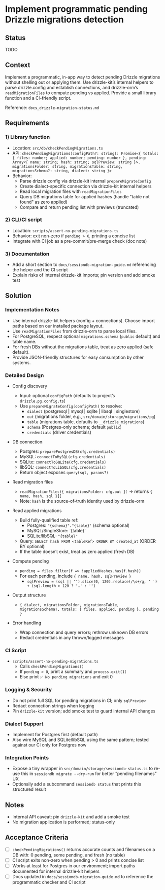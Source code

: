 # Implement programmatic pending Drizzle migrations detection

## Status

TODO

## Context

Implement a programmatic, in-app way to detect pending Drizzle migrations without shelling out or applying them. Use drizzle-kit’s internal helpers to parse drizzle.config and establish connections, and drizzle-orm’s `readMigrationFiles` to compute pending vs applied. Provide a small library function and a CI-friendly script.

Reference: `docs_drizzle-migration-status.md`

## Requirements

### 1) Library function

- Location: `src/db/checkPendingMigrations.ts`
- API: `checkPendingMigrations(configPath?: string): Promise<{ totals: { files: number; applied: number; pending: number }, pending: Array<{ name: string; hash: string; sqlPreview: string }>, migrationsFolder: string, migrationsTable: string, migrationsSchema?: string, dialect: string }>`
- Behavior:
  - Parse drizzle config via drizzle-kit internal `prepareMigrateConfig`
  - Create dialect-specific connection via drizzle-kit internal helpers
  - Read local migration files with `readMigrationFiles`
  - Query DB migrations table for applied hashes (handle "table not found" as zero applied)
  - Compare and return pending list with previews (truncated)

### 2) CLI/CI script

- Location: `scripts/assert-no-pending-migrations.ts`
- Behavior: exit non-zero if `pending > 0`, printing a concise list
- Integrate with CI job as a pre-commit/pre-merge check (doc note)

### 3) Documentation

- Add a short section to `docs/sessiondb-migration-guide.md` referencing the helper and the CI script
- Explain risks of internal drizzle-kit imports; pin version and add smoke test

## Solution

### Implementation Notes

- Use internal drizzle-kit helpers (config + connections). Choose import paths based on our installed package layout.
- Use `readMigrationFiles` from drizzle-orm to parse local files.
- For PostgreSQL, respect optional `migrations.schema` (`public` default) and table name.
- For fresh DBs without the migrations table, treat as zero applied (safe default).
- Provide JSON-friendly structures for easy consumption by other systems.

### Detailed Design

- Config discovery

  - Input: optional `configPath` (defaults to project’s `drizzle.pg.config.ts`)
  - Use `prepareMigrateConfig(configPath)` to resolve:
    - `dialect` (postgresql | mysql | sqlite | libsql | singlestore)
    - `out` (migrations folder, e.g., `src/domain/storage/migrations/pg`)
    - `table` (migrations table, defaults to `__drizzle_migrations`)
    - `schema` (Postgres-only schema; default `public`)
    - `credentials` (driver credentials)

- DB connection

  - Postgres: `preparePostgresDB(cfg.credentials)`
  - MySQL: `connectToMySQL(cfg.credentials)`
  - SQLite: `connectToSQLite(cfg.credentials)`
  - libSQL: `connectToLibSQL(cfg.credentials)`
  - Return object exposes `query(sql, params?)`

- Read migration files

  - `readMigrationFiles({ migrationsFolder: cfg.out })` → returns `{ name, hash, sql }[]`
  - Note: `hash` is the source-of-truth identity used by drizzle-orm

- Read applied migrations

  - Build fully-qualified table ref:
    - Postgres: `"{schema}"."{table}"` (schema optional)
    - MySQL/SingleStore: \`{table}\`
    - SQLite/libSQL: `"{table}"`
  - Query: `SELECT hash FROM <tableRef> ORDER BY created_at` (ORDER BY optional)
  - If the table doesn’t exist, treat as zero applied (fresh DB)

- Compute pending

  - `pending = files.filter(f => !appliedHashes.has(f.hash))`
  - For each pending, include `{ name, hash, sqlPreview }`
    - `sqlPreview = (sql || '').slice(0, 120).replace(/\s+/g, ' ') + (sql.length > 120 ? '…' : '')`

- Output structure

  - `{ dialect, migrationsFolder, migrationsTable, migrationsSchema?, totals: { files, applied, pending }, pending }`

- Error handling
  - Wrap connection and query errors; rethrow unknown DB errors
  - Redact credentials in any thrown/logged messages

### CI Script

- `scripts/assert-no-pending-migrations.ts`
  - Calls `checkPendingMigrations()`
  - If `pending > 0`, print a summary and `process.exit(1)`
  - Else print `✅ No pending migrations` and exit 0

### Logging & Security

- Do not print full SQL for pending migrations in CI; only `sqlPreview`
- Redact connection strings when logging
- Pin `drizzle-kit` version; add smoke test to guard internal API changes

### Dialect Support

- Implement for Postgres first (default path)
- Also wire MySQL and SQLite/libSQL using the same pattern; tested against our CI only for Postgres now

### Integration Points

- Expose a tiny wrapper in `src/domain/storage/sessiondb-status.ts` to re-use this in `sessiondb migrate --dry-run` for better “pending filenames” UX
- Optionally add a subcommand `sessiondb status` that prints this structured result

## Notes

- Internal API caveat: pin `drizzle-kit` and add a smoke test
- No migration application is performed; status-only

## Acceptance Criteria

- [ ] `checkPendingMigrations()` returns accurate counts and filenames on a DB with: 0 pending, some pending, and fresh (no table)
- [ ] CI script exits non-zero when pending > 0 and prints concise list
- [ ] Works at least for Postgres in our environment; import paths documented for internal drizzle-kit helpers
- [ ] Docs updated in `docs/sessiondb-migration-guide.md` to reference the programmatic checker and CI script
